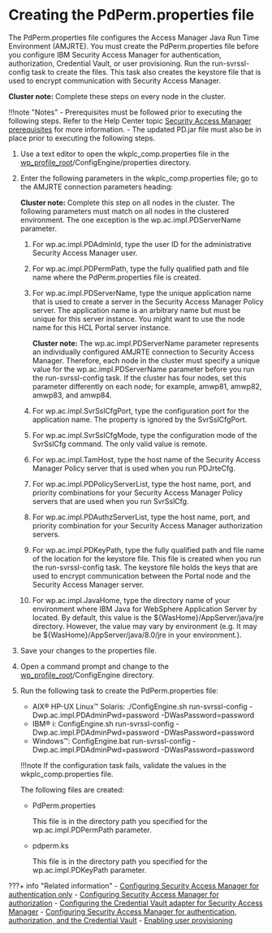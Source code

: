 # Creating the PdPerm.properties file

The PdPerm.properties file configures the Access Manager Java Run Time Environment (AMJRTE). You must create the PdPerm.properties file before you configure IBM Security Access Manager for authentication, authorization, Credential Vault, or user provisioning. Run the run-svrssl-config task to create the files. This task also creates the keystore file that is used to encrypt communication with Security Access Manager.

**Cluster note:** Complete these steps on every node in the cluster.

!!!note "Notes"
    -   Prerequisites must be followed prior to executing the following steps. Refer to the Help Center topic [Security Access Manager prerequisites](tam_prereq.md) for more information.
    -   The updated PD.jar file must also be in place prior to executing the following steps.

[]()

1.  Use a text editor to open the wkplc\_comp.properties file in the [wp\_profile\_root](../../../../../../../../guide_me/wpsdirstr.md#wp_profile_root)/ConfigEngine/properties directory.

2.  Enter the following parameters in the wkplc\_comp.properties file; go to the AMJRTE connection parameters heading:

    **Cluster note:** Complete this step on all nodes in the cluster. The following parameters must match on all nodes in the clustered environment. The one exception is the wp.ac.impl.PDServerName parameter.

    1.  For wp.ac.impl.PDAdminId, type the user ID for the administrative Security Access Manager user.

    2.  For wp.ac.impl.PDPermPath, type the fully qualified path and file name where the PdPerm.properties file is created.

    3.  For wp.ac.impl.PDServerName, type the unique application name that is used to create a server in the Security Access Manager Policy server. The application name is an arbitrary name but must be unique for this server instance. You might want to use the node name for this HCL Portal server instance.

        **Cluster note:** The wp.ac.impl.PDServerName parameter represents an individually configured AMJRTE connection to Security Access Manager. Therefore, each node in the cluster must specify a unique value for the wp.ac.impl.PDServerName parameter before you run the run-svrssl-config task. If the cluster has four nodes, set this parameter differently on each node; for example, amwp81, amwp82, amwp83, and amwp84.

    4.  For wp.ac.impl.SvrSslCfgPort, type the configuration port for the application name. The property is ignored by the SvrSslCfgPort.

    5.  For wp.ac.impl.SvrSslCfgMode, type the configuration mode of the SvrSslCfg command. The only valid value is remote.

    6.  For wp.ac.impl.TamHost, type the host name of the Security Access Manager Policy server that is used when you run PDJrteCfg.

    7.  For wp.ac.impl.PDPolicyServerList, type the host name, port, and priority combinations for your Security Access Manager Policy servers that are used when you run SvrSslCfg.

    8.  For wp.ac.impl.PDAuthzServerList, type the host name, port, and priority combination for your Security Access Manager authorization servers.

    9.  For wp.ac.impl.PDKeyPath, type the fully qualified path and file name of the location for the keystore file. This file is created when you run the run-svrssl-config task. The keystore file holds the keys that are used to encrypt communication between the Portal node and the Security Access Manager server.

    10. For wp.ac.impl.JavaHome, type the directory name of your environment where IBM Java for WebSphere Application Server by located. By default, this value is the $\{WasHome\}/AppServer/java/jre directory. However, the value may vary by environment \(e.g. It may be $\{WasHome\}/AppServer/java/8.0/jre in your environment.\).

3.  Save your changes to the properties file.

4.  Open a command prompt and change to the [wp\_profile\_root](../../../../../../../../guide_me/wpsdirstr.md#wp_profile_root)/ConfigEngine directory.

5.  Run the following task to create the PdPerm.properties file:

    -   AIX® HP-UX Linux™ Solaris: ./ConfigEngine.sh run-svrssl-config -Dwp.ac.impl.PDAdminPwd=password -DWasPassword=password
    -   IBM® i: ConfigEngine.sh run-svrssl-config -Dwp.ac.impl.PDAdminPwd=password -DWasPassword=password
    -   Windows™: ConfigEngine.bat run-svrssl-config -Dwp.ac.impl.PDAdminPwd=password -DWasPassword=password
    
    !!!note
        If the configuration task fails, validate the values in the wkplc\_comp.properties file.

    The following files are created:

    -   PdPerm.properties

        This file is in the directory path you specified for the wp.ac.impl.PDPermPath parameter.

    -   pdperm.ks

        This file is in the directory path you specified for the wp.ac.impl.PDKeyPath parameter.



???+ info "Related information"
    - [Configuring Security Access Manager for authentication only](cfg_tam_auth.md)
    - [Configuring Security Access Manager for authorization](tam_setup_esm.md)
    - [Configuring the Credential Vault adapter for Security Access Manager](tam_vault.md)
    - [Configuring Security Access Manager for authentication, authorization, and the Credential Vault](tam_prov_usrs.md)
    - [Enabling user provisioning](../usr_prov.md)

